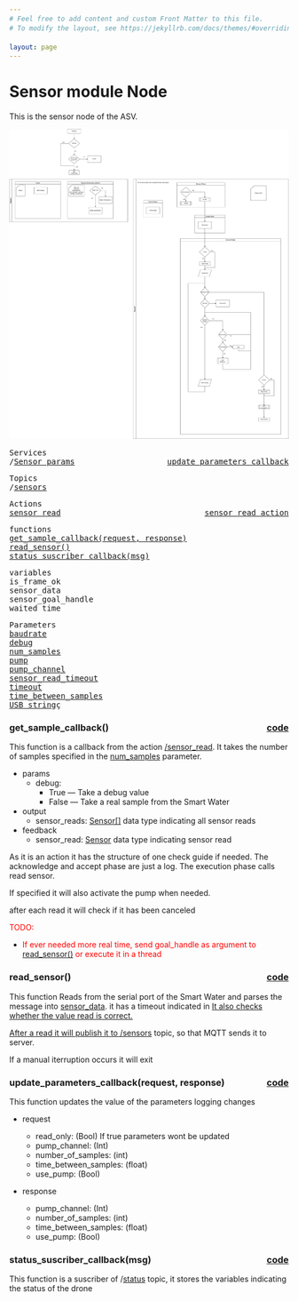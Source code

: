 ```yaml
---
# Feel free to add content and custom Front Matter to this file.
# To modify the layout, see https://jekyllrb.com/docs/themes/#overriding-theme-defaults

layout: page
---
```

<H1>Sensor module Node</H1> 


This is the sensor node of the ASV. 

![diagram](../../../assets/sensors.jpg)

<pre>
Services
/<a href="./services/Sensor_params.html">Sensor_params</a>  <a href="#update_parameters_callback" style="float:right;text-align:right;">update_parameters_callback</a>
</pre>
<pre>
Topics
/<a href="./services/sensors.html">sensors</a>
</pre>
<pre>
Actions
<a href="./actions/sensor_read.html">sensor_read</a>  <a href="#sensor_read_callback" style="float:right;text-align:right;">sensor_read_action</a>
</pre>

<pre>
functions
<a href="#get_sample_callback">get_sample_callback(request, response)</a>
<a href="#read_sensor">read_sensor()</a>
<a href="#status_suscriber_callback">status_suscriber_callback(msg)</a>
</pre>


<pre>
variables
<a id="self.is_frame_ok">is_frame_ok</a>
<a id="self.sensor_data">sensor_data</a>
<a id="self.sensor_goal_handle">sensor_goal_handle</a>
<a id="waited_time">waited_time</a>
</pre>

<pre>
Parameters
<a href="./parameters/baudrate.html">baudrate</a>
<a href="./parameters/debug.html">debug</a>
<a href="./parameters/num_samples.html">num_samples</a>
<a href="./parameters/pump.html">pump</a>
<a href="./parameters/pump_channel.html">pump_channel</a>
<a href="./parameters/sensor_read_timeout.html">sensor_read_timeout</a>
<a href="./parameters/timeout.html">timeout</a> 
<a href="./parameters/time_between_samples.html">time_between_samples</a>
<a href="./parameters/USB_string.html">USB_string</a>ç
</pre>
<!-- %%%%%%%%%%%%%%%%%%%%%%%%% START OF FUNCTION DEFINITIONS AREA %%%%%%%%%%%%%%%%%%%%%%%%%% -->

<!-- %%%%%%%%%%%%%%%%%%%%%%%%%%%%%%%%%% GET SAMPLE CALLBACK %%%%%%%%%%%%%%%%%%%%%%%%%%%%%%%%%%%%% -->

<H3>get_sample_callback() <a href="https://github.com/AloePacci/ASV_Loyola_US/blob/main/src/asv_loyola_us/asv_loyola_us/sensor_module_node.py#L223" style="float:right;text-align:right;">code</a></H3>
<a id="sensor_read_callback"></a>

This function is a callback from the action <a href="./actions/sensor_read.html">/sensor_read</a>. It takes the number of samples specified in the <a href="./parameters/num_samples.html">num_samples</a> parameter. 

- params
  - debug:
    - True — Take a debug value
    - False — Take a real sample from the Smart Water
- output
  - sensor_reads: <a href="./services/get_sample.html">Sensor[]</a> data type indicating all sensor reads
- feedback
  - sensor_read: <a href="./services/get_sample.html">Sensor</a> data type indicating sensor read

As it is an action it has the structure of one <a id="../../asv_interfaces/asv_interfaces.html">check guide if needed</a>. The acknowledge and accept phase are just a log. The execution phase calls read sensor.

If specified it will also activate the pump when needed.

after each read it will check if it has been canceled

<FONT COLOR="#ff0000"> TODO:<br>
- If ever needed more real time, send goal_handle as argument to <a href="#read_sensor">read_sensor()</a> or execute it in a thread </FONT>

<!-- %%%%%%%%%%%%%%%%%%%%%%%%%%%%%%%%%% READ SENSOR %%%%%%%%%%%%%%%%%%%%%%%%%%%%%%%%%%%%% -->

<H3>read_sensor() <a href="https://github.com/AloePacci/ASV_Loyola_US/blob/main/src/asv_loyola_us/asv_loyola_us/sensor_module_node.py#L100" style="float:right;text-align:right;">code</a></H3>
<a id="read_sensor"></a>

This function Reads from the serial port of the Smart Water and parses the message into <a href="self.sensor_data">sensor_data</a>.
it has a timeout indicated in <a href="./parameters/sensor_read_timeout.html">
It also checks whether the value read is correct.

After a read it will publish it to <a href="./services/sensors.html">/sensors</a> topic, so that MQTT sends it to server.

If a manual iterruption occurs it will exit


<!-- %%%%%%%%%%%%%%%%%%%%%%%%%%%%%%%%%% UPDATE PARAMETERS CALLBACK %%%%%%%%%%%%%%%%%%%%%%%%%%%%%%%%%%%%% -->

<H3>update_parameters_callback(request, response) <a href="https://github.com/AloePacci/ASV_Loyola_US/blob/main/src/asv_loyola_us/asv_loyola_us/sensor_module_node.py#L190" style="float:right;text-align:right;">code</a></H3>
<a id="update_parameters_callback"></a>

This function updates the value of the parameters logging changes

- request
  - read_only: (Bool) If true parameters wont be updated
  - pump_channel: (Int)
  - number_of_samples: (int)
  - time_between_samples: (float)
  - use_pump: (Bool)

- response
  - pump_channel: (Int)
  - number_of_samples: (int)
  - time_between_samples: (float)
  - use_pump: (Bool)

  
<!-- %%%%%%%%%%%%%%%%%%%%%%%%%%%%%%%%%% STATUS SUBSCRIBER CALLBACK %%%%%%%%%%%%%%%%%%%%%%%%%%%%%%%%%%%%% -->

<H3>status_suscriber_callback(msg) <a href="https://github.com/AloePacci/ASV_Loyola_US/blob/main/src/asv_loyola_us/asv_loyola_us/sensor_module_node.py#L187" style="float:right;text-align:right;">code</a></H3>
<a id="status_suscriber_callback"></a>

This function is a suscriber of /<a href="./topics/status.html">status</a> topic, it stores the variables indicating the status of the drone